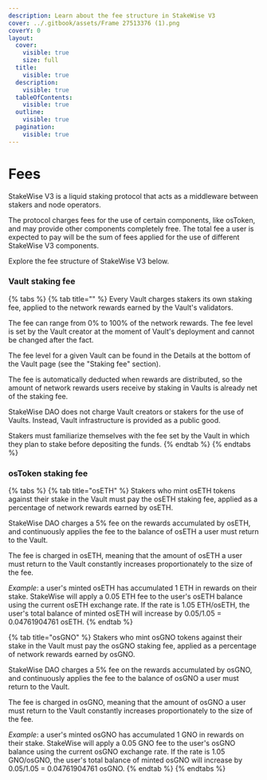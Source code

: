 ```yaml
---
description: Learn about the fee structure in StakeWise V3
cover: ../.gitbook/assets/Frame 27513376 (1).png
coverY: 0
layout:
  cover:
    visible: true
    size: full
  title:
    visible: true
  description:
    visible: true
  tableOfContents:
    visible: true
  outline:
    visible: true
  pagination:
    visible: true
---
```


# Fees

StakeWise V3 is a liquid staking protocol that acts as a middleware between stakers and node operators.&#x20;

The protocol charges fees for the use of certain components, like osToken, and may provide other components completely free. The total fee a user is expected to pay will be the sum of fees applied for the use of different StakeWise V3 components. &#x20;

Explore the fee structure of StakeWise V3 below.&#x20;

### Vault staking fee

{% tabs %}
{% tab title="" %}
Every Vault charges stakers its own staking fee, applied to the network rewards earned by the Vault's validators.&#x20;

The fee can range from 0% to 100% of the network rewards. The fee level is set by the Vault creator at the moment of Vault's deployment and cannot be changed after the fact.&#x20;

The fee level for a given Vault can be found in the Details at the bottom of the Vault page (see the "Staking fee" section). &#x20;

The fee is automatically deducted when rewards are distributed, so the amount of network rewards users receive by staking in Vaults is already net of the staking fee.

StakeWise DAO does not charge Vault creators or stakers for the use of Vaults. Instead, Vault infrastructure is provided as a public good.

Stakers must familiarize themselves with the fee set by the Vault in which they plan to stake before depositing the funds.&#x20;
{% endtab %}
{% endtabs %}

### osToken staking fee

{% tabs %}
{% tab title="osETH" %}
Stakers who mint osETH tokens against their stake in the Vault must pay the osETH staking fee, applied as a percentage of network rewards earned by osETH.&#x20;

StakeWise DAO charges a 5% fee on the rewards accumulated by osETH, and continuously applies the fee to the balance of osETH a user must return to the Vault.&#x20;

The fee is charged in osETH, meaning that the amount of osETH a user must return to the Vault constantly increases proportionately to the size of the fee.

_Example_: a user's minted osETH has accumulated 1 ETH in rewards on their stake. StakeWise will apply a 0.05 ETH fee to the user's osETH balance using the current osETH exchange rate. If the rate is 1.05 ETH/osETH, the user's total balance of minted osETH will increase by 0.05/1.05 = 0.04761904761 osETH.&#x20;
{% endtab %}

{% tab title="osGNO" %}
Stakers who mint osGNO tokens against their stake in the Vault must pay the osGNO staking fee, applied as a percentage of network rewards earned by osGNO.&#x20;

StakeWise DAO charges a 5% fee on the rewards accumulated by osGNO, and continuously applies the fee to the balance of osGNO a user must return to the Vault.&#x20;

The fee is charged in osGNO, meaning that the amount of osGNO a user must return to the Vault constantly increases proportionately to the size of the fee.

_Example_: a user's minted osGNO has accumulated 1 GNO in rewards on their stake. StakeWise will apply a 0.05 GNO fee to the user's osGNO balance using the current osGNO exchange rate. If the rate is 1.05 GNO/osGNO, the user's total balance of minted osGNO will increase by 0.05/1.05 = 0.04761904761 osGNO.&#x20;
{% endtab %}
{% endtabs %}
